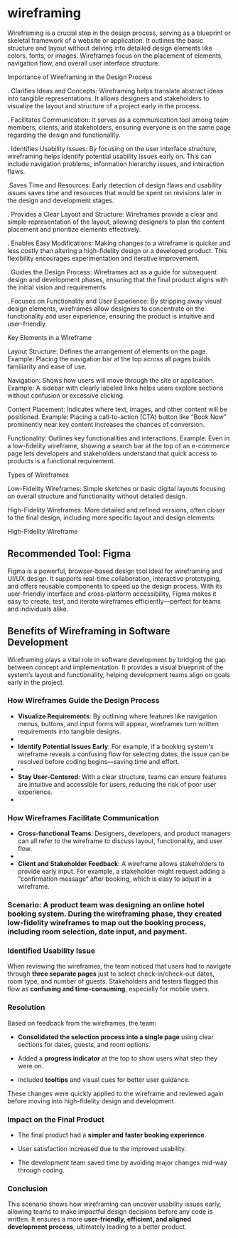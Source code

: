 # wireframing
Wireframing is a crucial step in the design process, serving as a blueprint or skeletal framework of a website or application. It outlines the basic structure and layout without delving into detailed design elements like colors, fonts, or images. Wireframes focus on the placement of elements, navigation flow, and overall user interface structure.

Importance of Wireframing in the Design Process

. Clarifies Ideas and Concepts:
Wireframing helps translate abstract ideas into tangible representations. It allows designers and stakeholders to visualize the layout and structure of a project early in the process.

. Facilitates Communication:
It serves as a communication tool among team members, clients, and stakeholders, ensuring everyone is on the same page regarding the design and functionality.

. Identifies Usability Issues:
By focusing on the user interface structure, wireframing helps identify potential usability issues early on. This can include navigation problems, information hierarchy issues, and interaction flaws.

.Saves Time and Resources:
Early detection of design flaws and usability issues saves time and resources that would be spent on revisions later in the design and development stages.

. Provides a Clear Layout and Structure:
Wireframes provide a clear and simple representation of the layout, allowing designers to plan the content placement and prioritize elements effectively.

. Enables Easy Modifications:
Making changes to a wireframe is quicker and less costly than altering a high-fidelity design or a developed product. This flexibility encourages experimentation and iterative improvement.

. Guides the Design Process:
Wireframes act as a guide for subsequent design and development phases, ensuring that the final product aligns with the initial vision and requirements.

. Focuses on Functionality and User Experience:
By stripping away visual design elements, wireframes allow designers to concentrate on the functionality and user experience, ensuring the product is intuitive and user-friendly.

Key Elements in a Wireframe

Layout Structure: Defines the arrangement of elements on the page.
Example: Placing the navigation bar at the top across all pages builds familiarity and ease of use.

Navigation: Shows how users will move through the site or application.
Example: A sidebar with clearly labeled links helps users explore sections without confusion or excessive clicking.

Content Placement: Indicates where text, images, and other content will be positioned.
Example: Placing a call-to-action (CTA) button like “Book Now” prominently near key content increases the chances of conversion.


Functionality: Outlines key functionalities and interactions.
Example: Even in a low-fidelity wireframe, showing a search bar at the top of an e-commerce page lets developers and stakeholders understand that quick access to products is a functional requirement.

Types of Wireframes

Low-Fidelity Wireframes: Simple sketches or basic digital layouts focusing on overall structure and functionality without detailed design.

High-Fidelity Wireframes: More detailed and refined versions, often closer to the final design, including more specific layout and design elements.

High-Fidelity Wireframe

## Recommended Tool: Figma

Figma is a powerful, browser-based design tool ideal for wireframing and UI/UX design. It supports real-time collaboration, interactive prototyping, and offers reusable components to speed up the design process. With its user-friendly interface and cross-platform accessibility, Figma makes it easy to create, test, and iterate wireframes efficiently—perfect for teams and individuals alike.

## Benefits of Wireframing in Software Development

Wireframing plays a vital role in software development by bridging the gap between concept and implementation. It provides a visual blueprint of the system’s layout and functionality, helping development teams align on goals early in the project.

### How Wireframes Guide the Design Process

- **Visualize Requirements**: By outlining where features like navigation menus, buttons, and input forms will appear, wireframes turn written requirements into tangible designs.
- 
- **Identify Potential Issues Early**: For example, if a booking system's wireframe reveals a confusing flow for selecting dates, the issue can be resolved before coding begins—saving time and effort.
- 
- **Stay User-Centered**: With a clear structure, teams can ensure features are intuitive and accessible for users, reducing the risk of poor user experience.
- 

### How Wireframes Facilitate Communication

- **Cross-functional Teams**: Designers, developers, and product managers can all refer to the wireframe to discuss layout, functionality, and user flow.
- 
- **Client and Stakeholder Feedback**: A wireframe allows stakeholders to provide early input. For example, a stakeholder might request adding a “confirmation message” after booking, which is easy to adjust in a wireframe.
  

### Scenario: A product team was designing an online **hotel booking system**. During the wireframing phase, they created low-fidelity wireframes to map out the booking process, including room selection, date input, and payment.

### Identified Usability Issue
When reviewing the wireframes, the team noticed that users had to navigate through **three separate pages** just to select check-in/check-out dates, room type, and number of guests. Stakeholders and testers flagged this flow as **confusing and time-consuming**, especially for mobile users.

### Resolution

Based on feedback from the wireframes, the team:

- **Consolidated the selection process into a single page** using clear sections for dates, guests, and room options.
  
- Added a **progress indicator** at the top to show users what step they were on.
  
- Included **tooltips** and visual cues for better user guidance.

These changes were quickly applied to the wireframe and reviewed again before moving into high-fidelity design and development.

### Impact on the Final Product

- The final product had a **simpler and faster booking experience**.
  
- User satisfaction increased due to the improved usability.
  
- The development team saved time by avoiding major changes mid-way through coding.

### Conclusion

This scenario shows how wireframing can uncover usability issues early, allowing teams to make impactful design decisions before any code is written. It ensures a more **user-friendly, efficient, and aligned development process**, ultimately leading to a better product.

